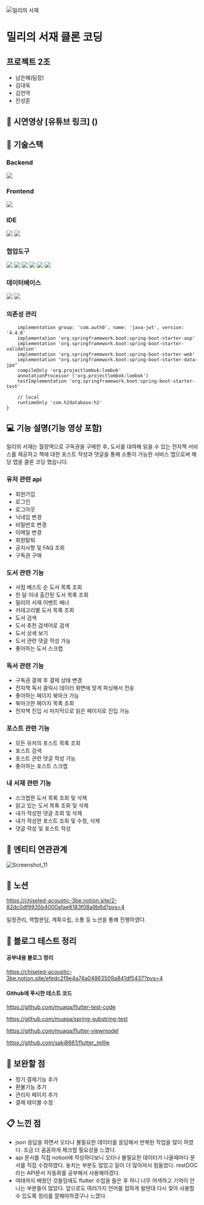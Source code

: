 ![밀리의 서재](https://github.com/muaga/flutter-last-project/assets/135561511/185d4cf1-4e8a-4b40-aed6-064c08574f57)

# 밀리의 서재 클론 코딩

## 프로젝트 2조
- 남은혜(팀장)
- 김대욱
- 김언약
- 진성훈

## 🎥 시연영상 [유튜브 링크] ()
## 🔧 기술스택

### Backend
<img src="https://img.shields.io/badge/Spring-6DB33F?style=for-the-badge&logo=Spring-Boot&logoColor=white">

### Frontend
<img src="https://img.shields.io/badge/flutter-02569B?style=for-the-badge&logo=Flutter&logoColor=white">

### IDE
<img src="https://img.shields.io/badge/visualstudio-1A1F71?style=for-the-badge&logo=visualstudio&logoColor=white"> <img src="https://img.shields.io/badge/androidstudio-24A47F?style=for-the-badge&logo=androidstudio&logoColor=white">

### 협업도구
<img src="https://img.shields.io/badge/Git-F05032?style=for-the-badge&logo=Git&logoColor=white"> <img src="https://img.shields.io/badge/GitHub-181717?style=for-the-badge&logo=GitHub&logoColor=white"> <img src="https://img.shields.io/badge/postman-FF6C37?style=for-the-badge&logo=postman&logoColor=white"> <img src="https://img.shields.io/badge/figma-C11920?style=for-the-badge&logo=figma&logoColor=white"> <img src="https://img.shields.io/badge/Notion-000000?style=for-the-badge&logo=Notion&logoColor=white"> <img src="https://img.shields.io/badge/slack-764ABC?style=for-the-badge&logo=slack&logoColor=white">

### 데이터베이스
<img src="https://img.shields.io/badge/MySQL-4479A1?style=for-the-badge&logo=MySQL&logoColor=white"> <img src="https://img.shields.io/badge/h2-F9DC3E?style=for-the-badge&logo=h2&logoColor=white">

### 의존성 관리 
```  dependencies { 
	implementation group: 'com.auth0', name: 'java-jwt', version: '4.4.0'
	implementation 'org.springframework.boot:spring-boot-starter-aop'
	implementation 'org.springframework.boot:spring-boot-starter-validation'
	implementation 'org.springframework.boot:spring-boot-starter-web'
	implementation "org.springframework.boot:spring-boot-starter-data-jpa"
	compileOnly 'org.projectlombok:lombok'
	annotationProcessor ('org.projectlombok:lombok')
	testImplementation 'org.springframework.boot:spring-boot-starter-test'

	// local
	runtimeOnly 'com.h2database:h2'
}
```

## 💻 기능 설명(기능 영상 포함)
밀리의 서재는 월정액으로 구독권을 구매한 후, 도서를 대여해 읽을 수 있는 전자책 서비스를 제공하고 책에 대한 포스트 작성과 댓글을 통해 소통이 가능한 서비스 앱으로써 해당 앱을 클론 코딩 했습니다.

### 유저 관련 api 
- 회원가입 
- 로그인 
- 로그아웃 
- 닉네임 변경 
- 비밀번호 변경 
- 이메일 변경 
- 회원탈퇴   
- 공지사항 및 FAQ 조회 
- 구독권 구매 

 ### 도서 관련 기능
- 서점 베스트 순 도서 목록 조회
- 한 달 이내 출간된 도서 목록 조회
- 밀리의 서재 이벤트 배너
- 카테고리별 도서 목록 조회
- 도서 검색
- 도서 추천 검색어로 검색
- 도서 상세 보기
- 도서 관련 댓글 작성 가능
- 좋아하는 도서 스크랩

### 독서 관련 기능
- 구독권 결제 후 결제 상태 변경
- 전자책 독서 클릭시 데이터 화면에 맞게 파싱해서 전송
- 좋아하는 페이지 북마크 가능
- 북마크한 페이지 목록 조회
- 전자책 진입 시 마지막으로 읽은 페이지로 진입 가능

### 포스트 관련 기능
- 모든 유저의 포스트 목록 조회
- 포스트 검색
- 포스트 관련 댓글 작성 가능
- 좋아하는 포스트 스크랩

### 내 서재 관련 기능
- 스크랩한 도서 목록 조회 및 삭제
- 읽고 있는 도서 목록 조회 및 삭제
- 내가 작성한 댓글 조회 및 삭제
- 내가 작성한 포스트 조회 및 수정, 삭제
- 댓글 작성 및 포스트 작성

## 🔗 엔티티 연관관계
![Screenshot_11](https://github.com/yakyakyak12/spring-last-project/assets/135561652/39ddc318-d891-44c6-b148-668946626c53)

## 📝 노션
https://chiseled-acoustic-3be.notion.site/2-82dc0df9935b4000afae6183f08a9b6d?pvs=4    

일정관리, 역할분담, 계획수립, 소통 등 노션을 통해 진행하였다.

## 🧩 블로그 테스트 정리

#### 공부내용 블로그 정리 
https://chiseled-acoustic-3be.notion.site/efedc2f9e4a74a04863509a841df5437?pvs=4   

#### Github에 푸시한 테스트 코드
https://github.com/muaga/flutter-test-code

https://github.com/muaga/spring-substring-test   

https://github.com/muaga/flutter-viewmodel   

https://github.com/saki8661/flutter_millie    


## 🔩 보완할 점
- 정기 결제기능 추가
- 환불기능 추가
- 관리자 페이지 추가
- 결제 테이블 수정

## 📋 느낀 점
- json 응답을 하면서 오타나 불필요한 데이터를 응답해서 반복된 작업을 많이 하였다. 조금 더 꼼꼼하게 체크할 필요성을 느꼈다.
- api 문서를 직접 notion에 작성하다보니 오타나 불필요한 데이터가 나올때마다 문서를 직접 수정하였다. 놓치는 부분도 많았고 일이 더 많아져서 힘들었다. restDOC라는 API문서 자동화를 공부해서 사용해야겠다.
- 여태까지 배웠던 것들임에도 flutter 수업을 들은 후 하니 너무 어색하고 기억이 안나는 부분들이 많았다. 앞으로도 여러가지 언어를 접하게 될텐대 다시 찾아 사용할 수 있도록 정리를 잘해야하겠구나 느꼈다.
